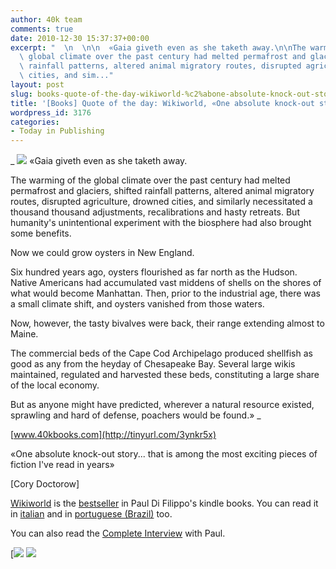 ```yaml
---
author: 40k team
comments: true
date: 2010-12-30 15:37:37+00:00
excerpt: "  \n  \n\n  «Gaia giveth even as she taketh away.\n\nThe warming of the\
  \ global climate over the past century had melted permafrost and glaciers, shifted\
  \ rainfall patterns, altered animal migratory routes, disrupted agriculture, drowned\
  \ cities, and sim..."
layout: post
slug: books-quote-of-the-day-wikiworld-%c2%abone-absolute-knock-out-story%c2%bb
title: '[Books] Quote of the day: Wikiworld, «One absolute knock-out story»'
wordpress_id: 3176
categories:
- Today in Publishing
---
```


 


  _
![](http://www.40kbooks.com/wp-content/uploads/quote1.jpg)
  «Gaia giveth even as she taketh away.
  
  

The warming of the global climate over the past century had melted permafrost and glaciers, shifted rainfall patterns, altered animal migratory routes, disrupted agriculture, drowned cities, and similarly necessitated a thousand thousand adjustments, recalibrations and hasty retreats.  But humanity's unintentional experiment with the biosphere had also brought some benefits.
  
  

Now we could grow oysters in New England.
  
  

Six hundred years ago, oysters flourished as far north as the Hudson.  Native Americans had accumulated vast middens of shells on the shores of what would become Manhattan.  Then, prior to the industrial age, there was a small climate shift, and oysters vanished from those waters.
  
  

Now, however, the tasty bivalves were back, their range extending almost to Maine.
  
  

The commercial beds of the Cape Cod Archipelago produced shellfish as good as any from the heyday of Chesapeake Bay.  Several large wikis maintained, regulated and harvested these beds, constituting a large share of the local economy.
  
  

But as anyone might have predicted, wherever a natural resource existed, sprawling and hard of defense, poachers would be found.»
_  

[www.40kbooks.com](http://tinyurl.com/3ynkr5x)






«One absolute knock-out story... that is among the most exciting pieces of fiction I've read in years»  

[Cory Doctorow] 
  
  

[Wikiworld](http://www.40kbooks.com/?page_id=133&category=13&product_id=11) is the [bestseller](http://www.amazon.com/gp/bestsellers/books/15041/ref=pd_zg_hrsr_b_1_5_last) in Paul Di Filippo's kindle books. You can read it in [italian](http://www.40kbooks.com/?page_id=133&category=14&product_id=30) and in [portuguese (Brazil)](http://www.40kbooks.com/?page_id=133&category=15&product_id=33) too.  

You can also read the [Complete Interview](http://www.40kbooks.com/?p=2774) with Paul.





[![](http://www.bookcafe.net/filtr/t1.png)
[![](http://www.bookcafe.net/filtr/f1.png)](http://www.facebook.com/pages/40k/122586614419616)


 
    
